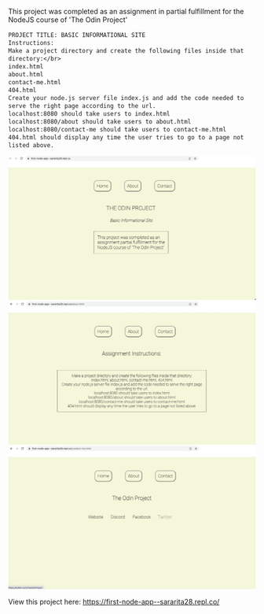 This project was completed as an assignment in partial fulfillment for the NodeJS course of 'The Odin Project'
```
PROJECT TITLE: BASIC INFORMATIONAL SITE 
Instructions:
Make a project directory and create the following files inside that directory:</br>
index.html
about.html
contact-me.html
404.html
Create your node.js server file index.js and add the code needed to serve the right page according to the url.
localhost:8080 should take users to index.html
localhost:8080/about should take users to about.html
localhost:8080/contact-me should take users to contact-me.html
404.html should display any time the user tries to go to a page not listed above.
```
<img src ="Screen Shot 2022-02-20 at 17.01.40.png" />
<img src="Screen Shot 2022-02-20 at 17.01.54.png" />
<img src="Screen Shot 2022-02-20 at 17.01.00.png" />

View this project here: https://first-node-app--sararita28.repl.co/
